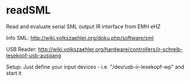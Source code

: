 # readSML
Read and evaluate serial SML output IR interface from EMH eHZ

Info SML: http://wiki.volkszaehler.org/doku.php/software/sml

USB Reader: http://wiki.volkszaehler.org/hardware/controllers/ir-schreib-lesekopf-usb-ausgang

Setup: Just define your input devices - i.e. "/dev/usb-ir-lesekopf-wp" and start it

